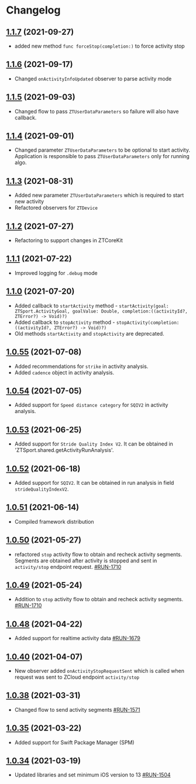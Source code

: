 # Changelog

## [1.1.7](https://github.com/zhortech/ztsportkit-ios-sdk.git/-/tags/1.1.7) (2021-09-27)

-  added new method `func forceStop(completion:)` to force activity stop

## [1.1.6](https://github.com/zhortech/ztsportkit-ios-sdk.git/-/tags/1.1.6) (2021-09-17)

-  Changed `onActivityInfoUpdated` observer to parse activity mode

## [1.1.5](https://github.com/zhortech/ztsportkit-ios-sdk.git/-/tags/1.1.5) (2021-09-03)

-  Changed flow to pass  `ZTUserDataParameters` so failure will also have callback.

## [1.1.4](https://github.com/zhortech/ztsportkit-ios-sdk.git/-/tags/1.1.4)  (2021-09-01)

-  Changed parameter  `ZTUserDataParameters` to be optional to start activity. Application is responsible to pass `ZTUserDataParameters` only for running algo.

## [1.1.3](https://github.com/zhortech/ztsportkit-ios-sdk.git/-/tags/1.1.3)  (2021-08-31)

- Added new parameter `ZTUserDataParameters` which is required to start new activity
- Refactored observers for `ZTDevice`

## [1.1.2](https://github.com/zhortech/ztsportkit-ios-sdk.git/-/tags/1.1.2) (2021-07-27)

- Refactoring to support changes in ZTCoreKit

## [1.1.1](https://github.com/zhortech/ztsportkit-ios-sdk.git/-/tags/1.1.1) (2021-07-22)

- Improved logging for `.debug` mode

## [1.1.0](https://github.com/zhortech/ztsportkit-ios-sdk.git/-/tags/1.1.0) (2021-07-20)

- Added callback to `startActivity` method - `startActivity(goal: ZTSport.ActivityGoal, goalValue: Double, completion:((activityId?, ZTError?) -> Void)?)` 
- Added callback to  `stopActivity` method - `stopActivity(completion:((activityId?, ZTError?) -> Void)?)`
- Old methods `startActivity` and `stopActivity` are deprecated. 

## [1.0.55](https://github.com/zhortech/ztsportkit-ios-sdk.git/-/tags/1.0.55) (2021-07-08)

- Added recommendations for `strike` in activity analysis.
- Added `cadence` object in activity analysis.

## [1.0.54](https://github.com/zhortech/ztsportkit-ios-sdk.git/-/tags/1.0.54) (2021-07-05)

- Added support for `Speed distance category` for `SQIV2` in activity analysis.

## [1.0.53](https://github.com/zhortech/ztsportkit-ios-sdk.git/-/tags/1.0.53) (2021-06-25)

- Added support for `Stride Quality Index V2`. It can be obtained in 'ZTSport.shared.getActivityRunAnalysis'.

## [1.0.52](https://github.com/zhortech/ztsportkit-ios-sdk.git/-/tags/1.0.52) (2021-06-18)

- Added support for `SQIV2`. It can be obtained in run analysis in field `strideQualityIndexV2`.

## [1.0.51](https://github.com/zhortech/ztsportkit-ios-sdk.git/-/tags/1.0.51) (2021-06-14)

- Compiled framework distribution

## [1.0.50](https://github.com/zhortech/ztsportkit-ios-sdk/-/tags/1.0.50) (2021-05-27)

- refactored `stop` activity flow to obtain and recheck activity segments. Segments are obtained after activity is stopped and sent in `activity/stop` endpoint request.    [\#RUN-1710](https://zhortech.atlassian.net/browse/RUN-1710)

## [1.0.49](https://github.com/zhortech/ztsportkit-ios-sdk/-/tags/1.0.49) (2021-05-24)

- Addition to `stop` activity flow to obtain and recheck activity segments.  [\#RUN-1710](https://zhortech.atlassian.net/browse/RUN-1710)

## [1.0.48](https://github.com/zhortech/ztsportkit-ios-sdk/-/tags/1.0.48) (2021-04-22)

- Added support for realtime activity data [\#RUN-1679](https://zhortech.atlassian.net/browse/RUN-1679)

## [1.0.40](https://github.com/zhortech/ztsportkit-ios-sdk/-/tags/1.0.40) (2021-04-07)

- New observer added `onActivityStopRequestSent` which is called when request was sent to ZCloud endpoint `activity/stop`

## [1.0.38](https://github.com/zhortech/ztsportkit-ios-sdk/-/tags/1.0.38) (2021-03-31)

- Changed flow to send activity segments [\#RUN-1571](https://zhortech.atlassian.net/browse/RUN-1571)

## [1.0.35](https://github.com/zhortech/ztsportkit-ios-sdk/-/tags/1.0.35) (2021-03-22)

- Added support for Swift Package Manager (SPM)

## [1.0.34](https://github.com/zhortech/ztsportkit-ios-sdk/-/tags/1.0.34) (2021-03-19)

- Updated libraries and set minimum iOS version to 13 [\#RUN-1504](https://zhortech.atlassian.net/browse/RUN-1504) 
